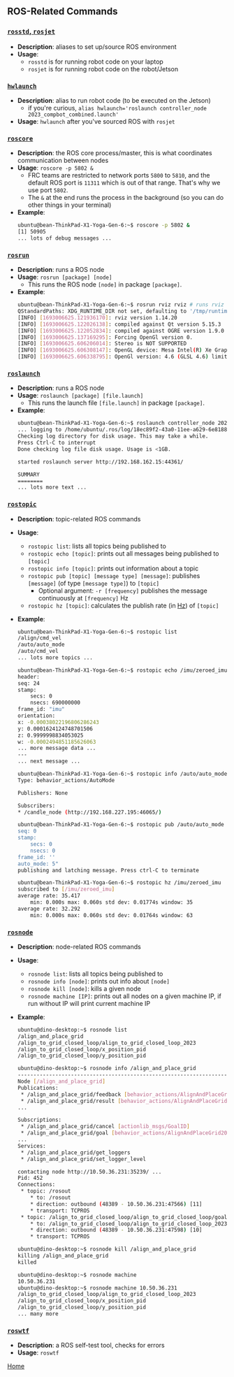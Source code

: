 ## **ROS-Related Commands**

### [`rosstd`, `rosjet`](#rosstd-rosjet)
- **Description**: aliases to set up/source ROS environment
- **Usage**:
    - `rosstd` is for running robot code on your laptop
    - `rosjet` is for running robot code on the robot/Jetson

### [`hwlaunch`](#hwlaunch)
- **Description**: alias to run robot code (to be executed on the Jetson)
    - if you're curious, `alias hwlaunch='roslaunch controller_node 2023_compbot_combined.launch'`
- **Usage**: `hwlaunch` after you've sourced ROS with `rosjet`

### [`roscore`](#roscore)
- **Description**: the ROS core process/master, this is what coordinates communication between nodes
- **Usage**: `roscore -p 5802 &`
    - FRC teams are restricted to network ports `5800` to `5810`, and the default ROS port is `11311` which is out of that range. That's why we use port `5802`.
    - The `&` at the end runs the process in the background (so you can do other things in your terminal)
- **Example**:
    ```bash
    ubuntu@bean-ThinkPad-X1-Yoga-Gen-6:~$ roscore -p 5802 &
    [1] 50905
    ... lots of debug messages ...
    ```

### [`rosrun`](#rosrun)
- **Description**: runs a ROS node
- **Usage**: `rosrun [package] [node]`
    - This runs the ROS node `[node]` in package `[package]`.
- **Example**:
    ```bash
    ubuntu@bean-ThinkPad-X1-Yoga-Gen-6:~$ rosrun rviz rviz # runs rviz (which is in a package of the same name), the ROS visualization tool
    QStandardPaths: XDG_RUNTIME_DIR not set, defaulting to '/tmp/runtime-ubuntu'
    [INFO] [1693006625.121936170]: rviz version 1.14.20
    [INFO] [1693006625.122026138]: compiled against Qt version 5.15.3
    [INFO] [1693006625.122052834]: compiled against OGRE version 1.9.0 (Ghadamon)
    [INFO] [1693006625.137169295]: Forcing OpenGl version 0.
    [INFO] [1693006625.606206014]: Stereo is NOT SUPPORTED
    [INFO] [1693006625.606308147]: OpenGL device: Mesa Intel(R) Xe Graphics (TGL GT2)
    [INFO] [1693006625.606338795]: OpenGl version: 4.6 (GLSL 4.6) limited to GLSL 1.4 on Mesa system.
    ```

### [`roslaunch`](#roslaunch)
- **Description**: runs a ROS node
- **Usage**: `roslaunch [package] [file.launch]`
    - This runs the launch file `[file.launch]` in package `[package]`.
- **Example**:
    ```bash
    ubuntu@bean-ThinkPad-X1-Yoga-Gen-6:~$ roslaunch controller_node 2023_sim.launch # run our robot in a simulated field
    ... logging to /home/ubuntu/.ros/log/18ec89f2-43a0-11ee-a629-6e8188a52783/roslaunch-bean-ThinkPad-X1-Yoga-Gen-6-51011.log
    Checking log directory for disk usage. This may take a while.
    Press Ctrl-C to interrupt
    Done checking log file disk usage. Usage is <1GB.

    started roslaunch server http://192.168.162.15:44361/

    SUMMARY
    ========
    ... lots more text ...
    ```

### [`rostopic`](#rostopic)
- **Description**: topic-related ROS commands
- **Usage**:
    - `rostopic list`: lists all topics being published to
    - `rostopic echo [topic]`: prints out all messages being published to `[topic]`
    - `rostopic info [topic]`: prints out information about a topic
    - `rostopic pub [topic] [message type] [message]`: publishes `[message]` (of type `[message type]`) to `[topic]`
      - Optional argument: `-r [frequency]` publishes the message continuously at `[frequency]` Hz
    - `rostopic hz [topic]`: calculates the publish rate (in <ins>Hz</ins>) of `[topic]`
- **Example**:
    ```bash
    ubuntu@bean-ThinkPad-X1-Yoga-Gen-6:~$ rostopic list
    /align/cmd_vel
    /auto/auto_mode
    /auto/cmd_vel
    ... lots more topics ...
    ```

    ```bash
    ubuntu@bean-ThinkPad-X1-Yoga-Gen-6:~$ rostopic echo /imu/zeroed_imu
    header: 
    seq: 24
    stamp: 
        secs: 0
        nsecs: 690000000
    frame_id: "imu"
    orientation: 
    x: -0.00038022196806286243
    y: 0.0001624124748701506
    z: 0.9999998834053025
    w: -0.0002494851185626063
    ... more message data ...
    ---
    ... next message ...
    ```

    ```bash
    ubuntu@bean-ThinkPad-X1-Yoga-Gen-6:~$ rostopic info /auto/auto_mode
    Type: behavior_actions/AutoMode

    Publishers: None

    Subscribers: 
    * /candle_node (http://192.168.227.195:46065/)
    ```

    ```bash
    ubuntu@bean-ThinkPad-X1-Yoga-Gen-6:~$ rostopic pub /auto/auto_mode behavior_actions/AutoMode "header:
    seq: 0
    stamp:
        secs: 0
        nsecs: 0
    frame_id: ''
    auto_mode: 5" 
    publishing and latching message. Press ctrl-C to terminate
    ```

    ```bash
    ubuntu@bean-ThinkPad-X1-Yoga-Gen-6:~$ rostopic hz /imu/zeroed_imu 
    subscribed to [/imu/zeroed_imu]
    average rate: 35.417
        min: 0.000s max: 0.060s std dev: 0.01774s window: 35
    average rate: 32.292
        min: 0.000s max: 0.060s std dev: 0.01764s window: 63
    ```
### [`rosnode`](#rosnode)
- **Description**: node-related ROS commands
- **Usage**:
    - `rosnode list`: lists all topics being published to
    - `rosnode info [node]`: prints out info about `[node]`
    - `rosnode kill [node]`: kills a given node 
    - `rosnode machine [IP]`: prints out all nodes on a given machine IP, if run without IP will print current machine IP

- **Example**:
    ```bash
    ubuntu@dino-desktop:~$ rosnode list
    /align_and_place_grid
    /align_to_grid_closed_loop/align_to_grid_closed_loop_2023
    /align_to_grid_closed_loop/x_position_pid
    /align_to_grid_closed_loop/y_position_pid
    ```

    ```bash
    ubuntu@dino-desktop:~$ rosnode info /align_and_place_grid
    --------------------------------------------------------------------------------
    Node [/align_and_place_grid]
    Publications:
     * /align_and_place_grid/feedback [behavior_actions/AlignAndPlaceGrid2023ActionFeedback]
     * /align_and_place_grid/result [behavior_actions/AlignAndPlaceGrid2023ActionResult]
    ...
    
    Subscriptions:
     * /align_and_place_grid/cancel [actionlib_msgs/GoalID]
     * /align_and_place_grid/goal [behavior_actions/AlignAndPlaceGrid2023ActionGoal]
    ...
    Services:
     * /align_and_place_grid/get_loggers
     * /align_and_place_grid/set_logger_level
    
    contacting node http://10.50.36.231:35239/ ...
    Pid: 452
    Connections:
     * topic: /rosout
        * to: /rosout
        * direction: outbound (48389 - 10.50.36.231:47566) [11]
        * transport: TCPROS
     * topic: /align_to_grid_closed_loop/align_to_grid_closed_loop/goal
        * to: /align_to_grid_closed_loop/align_to_grid_closed_loop_2023
        * direction: outbound (48389 - 10.50.36.231:47598) [10]
        * transport: TCPROS
    ```

    ```bash
    ubuntu@dino-desktop:~$ rosnode kill /align_and_place_grid
    killing /align_and_place_grid
    killed
    ```

    ```bash
    ubuntu@dino-desktop:~$ rosnode machine
    10.50.36.231
    ubuntu@dino-desktop:~$ rosnode machine 10.50.36.231
    /align_to_grid_closed_loop/align_to_grid_closed_loop_2023
    /align_to_grid_closed_loop/x_position_pid
    /align_to_grid_closed_loop/y_position_pid
    ... many more
    ```

### [`roswtf`](#roswtf)
- **Description**: a ROS self-test tool, checks for errors
- **Usage**: `roswtf`

[Home](/README.md)
